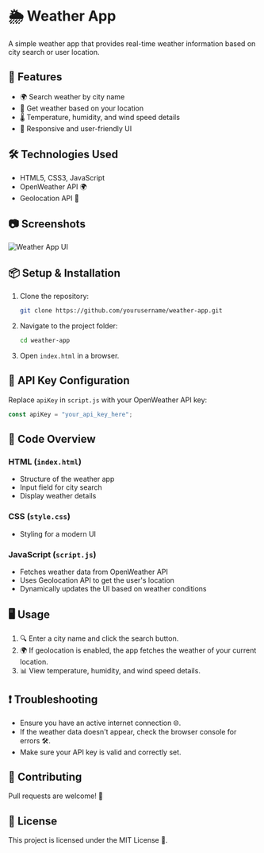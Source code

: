 # 🌦️ Weather App

A simple weather app that provides real-time weather information based on city search or user location.

## 🚀 Features
- 🌍 Search weather by city name
- 📍 Get weather based on your location
- 🌡️ Temperature, humidity, and wind speed details
- 🎨 Responsive and user-friendly UI

## 🛠️ Technologies Used
- HTML5, CSS3, JavaScript
- OpenWeather API 🌍
- Geolocation API 📍

## 📷 Screenshots
![Weather App UI](img/screenshot.png)

## 📦 Setup & Installation
1. Clone the repository:
   ```sh
   git clone https://github.com/yourusername/weather-app.git
   ```
2. Navigate to the project folder:
   ```sh
   cd weather-app
   ```
3. Open `index.html` in a browser.

## 🔑 API Key Configuration
Replace `apiKey` in `script.js` with your OpenWeather API key:
```js
const apiKey = "your_api_key_here";
```

## 📜 Code Overview
### HTML (`index.html`)
- Structure of the weather app
- Input field for city search
- Display weather details

### CSS (`style.css`)
- Styling for a modern UI

### JavaScript (`script.js`)
- Fetches weather data from OpenWeather API
- Uses Geolocation API to get the user's location
- Dynamically updates the UI based on weather conditions

## 🖥️ Usage
1. 🔍 Enter a city name and click the search button.
2. 🌍 If geolocation is enabled, the app fetches the weather of your current location.
3. 📊 View temperature, humidity, and wind speed details.

## ❗ Troubleshooting
- Ensure you have an active internet connection 🌐.
- If the weather data doesn't appear, check the browser console for errors 🛠️.
- Make sure your API key is valid and correctly set.

## 🤝 Contributing
Pull requests are welcome! 🎉

## 📜 License
This project is licensed under the MIT License 📄.